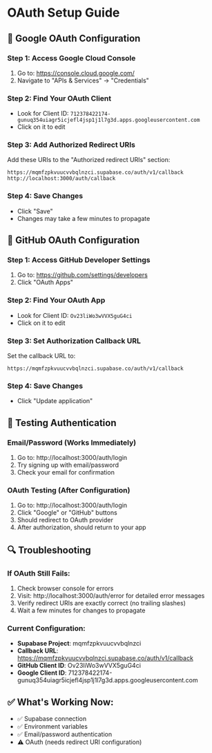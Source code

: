 # OAuth Setup Guide

## 🔧 Google OAuth Configuration

### Step 1: Access Google Cloud Console
1. Go to: https://console.cloud.google.com/
2. Navigate to "APIs & Services" → "Credentials"

### Step 2: Find Your OAuth Client
- Look for Client ID: `712378422174-gunuq354uiagr5icjefl4jsp1j1l7g3d.apps.googleusercontent.com`
- Click on it to edit

### Step 3: Add Authorized Redirect URIs
Add these URIs to the "Authorized redirect URIs" section:
```
https://mqmfzpkvuucvvbqlnzci.supabase.co/auth/v1/callback
http://localhost:3000/auth/callback
```

### Step 4: Save Changes
- Click "Save"
- Changes may take a few minutes to propagate

## 🔧 GitHub OAuth Configuration

### Step 1: Access GitHub Developer Settings
1. Go to: https://github.com/settings/developers
2. Click "OAuth Apps"

### Step 2: Find Your OAuth App
- Look for Client ID: `Ov23liWo3wVVX5guG4ci`
- Click on it to edit

### Step 3: Set Authorization Callback URL
Set the callback URL to:
```
https://mqmfzpkvuucvvbqlnzci.supabase.co/auth/v1/callback
```

### Step 4: Save Changes
- Click "Update application"

## 🧪 Testing Authentication

### Email/Password (Works Immediately)
1. Go to: http://localhost:3000/auth/login
2. Try signing up with email/password
3. Check your email for confirmation

### OAuth Testing (After Configuration)
1. Go to: http://localhost:3000/auth/login
2. Click "Google" or "GitHub" buttons
3. Should redirect to OAuth provider
4. After authorization, should return to your app

## 🔍 Troubleshooting

### If OAuth Still Fails:
1. Check browser console for errors
2. Visit: http://localhost:3000/auth/error for detailed error messages
3. Verify redirect URIs are exactly correct (no trailing slashes)
4. Wait a few minutes for changes to propagate

### Current Configuration:
- **Supabase Project**: mqmfzpkvuucvvbqlnzci
- **Callback URL**: https://mqmfzpkvuucvvbqlnzci.supabase.co/auth/v1/callback
- **GitHub Client ID**: Ov23liWo3wVVX5guG4ci
- **Google Client ID**: 712378422174-gunuq354uiagr5icjefl4jsp1j1l7g3d.apps.googleusercontent.com

## ✅ What's Working Now:
- ✅ Supabase connection
- ✅ Environment variables
- ✅ Email/password authentication
- ⚠️ OAuth (needs redirect URI configuration)
